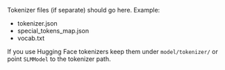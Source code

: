 Tokenizer files (if separate) should go here. Example:
- tokenizer.json
- special_tokens_map.json
- vocab.txt

If you use Hugging Face tokenizers keep them under `model/tokenizer/` or point `SLMModel` to the tokenizer path.
